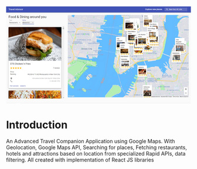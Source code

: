 ![Image of Travel Advisor Website](https://github.com/AhmedTitef/travel_advisor/blob/main/68747470733a2f2f692e6962622e636f2f71706832635a6e2f696d6167652e706e6767.png)

# Introduction
An Advanced Travel Companion Application using Google Maps. With Geolocation, Google Maps API, Searching for places, Fetching restaurants, hotels and attractions based on location from specialized Rapid APIs, data filtering. All created with implementation of React JS libraries
